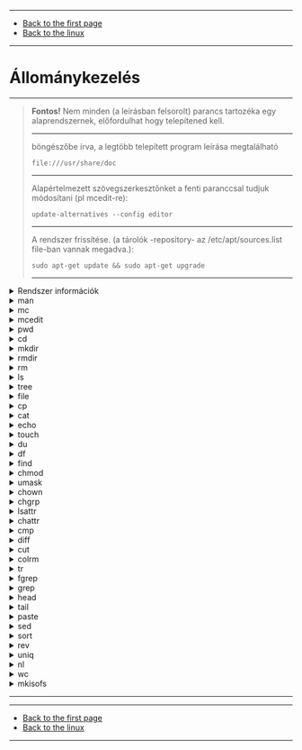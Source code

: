 
---

- [Back to the first page](../../../README.md)
- [Back to the linux](../linux.md)

---

# Állománykezelés

---

> **Fontos!** Nem minden (a leírásban felsorolt) parancs tartozéka egy alaprendszernek, előfordulhat hogy telepítened kell.
>
> ---
>
> böngészőbe írva, a legtöbb telepített program leírása megtalálható
>
> ```shell
> file:///usr/share/doc
>```
>
> ---
>
> Alapértelmezett szövegszerkesztőnket a fenti paranccsal tudjuk módosítani (pl mcedit-re):
>
> ```shell
> update-alternatives --config editor
> ```
>
> ---
>
> A rendszer frissítése. (a tárolók -repository- az /etc/apt/sources.list file-ban vannak megadva.):
>
> ```shell
> sudo apt-get update && sudo apt-get upgrade
> ```
>
> ---

<details>
<summary>Rendszer információk</summary>

> ---
>
> ## parancs manual oldalainak angol nyelvű megjelenítése:
>
> ```shell
> man -L en parancs
> ```
>
> ---
>
> Minden olyan parancsot megad, mely manual oldalaiban szerepel a "word"
>
> ```shell
> apropos word
> ```
>
> ---
>
> Az apropos program kimenete:
>
> ```shell
> man -k word
> ```
>
> ---
>
> Információ a "parancs" használatáról:
>
> ```shell
> parancs --help
> ```
>
> ---
>
> Információ a "parancs" használatáról:
>
> ```shell
> info parancs
> ```
>
> ---
>
> Egysoros kiírás a parancsról:
>
> ```shell
> whatis parancs
> ```
>
> ---
>
> Hol van a parancs:
>
> ```shell
> whereis parancs
> ```
>
> ---
>
> A program futtatható állományának elérési útvonalát adja meg (általában /usr/bin):
>
> ```shell
> which parancs 
> ```
> ---

</details>

<details>
<summary>man</summary>

> ---
>
> ## A parancs manual oldalait nyitja meg, rövid, tömör, célratörő leírás
>
> ---
>
> ```shell
> man parancs
> ```
>
> ---

</details>

<details>
<summary>mc</summary>

> ---
>
> ## Midnight Commander (fájlkezelő)
>
> ---

</details>

<details>
<summary>mcedit</summary>

> ---
>
> ## Az mc szövegszerkesztője
>
> ---

</details>

<details>
<summary>pwd</summary>

> ---
>
> ## Az éppen aktuális könyvtár munkakönyvtár kiíratása
>
> ---

</details>

<details>
<summary>cd</summary>

> ---
>
> ## Könyvtár váltás parancs
>
> ---
>
> az aktuális felhasználó /home könyvtárába való belépéshez:
>
> ```shell
> cd
> ```
>
> ---
>
> az aktuális könyvtárhoz képest egy szinttel feljebb lépés a könyvtár fában:
>
> ```shell
> cd ..
> ```
>
> ---

</details>

<details>
<summary>mkdir</summary>

> ---
>
> ## Könyvtár létrehozása (make directory)
>
> ---
>
> A teljes struktúra létrehozása, almappákkal együtt:
>
> ```shell
> mkdir -p /home/user/1/2/3
> ```
>
> ---

</details>

<details>
<summary>rmdir</summary>

> ---
>
> ## Könyvtár törlés (remove directory)
>
> ---
>
> ```shell
> rmdir /home/user/temp
> ```
>
> ---

</details>

<details>
<summary>rm</summary>

> ---
>
> ## Állományok eltávolítása (remove)
>
> ---
>
> könyvtár eltávolítás:
>
> ```shell
> rm -d könyvtár
> ```
>
> ---
>
> rákérdez a törlés előtt:
>
> ```shell
> rm -i
> ```
>
> ---
>
> Könyvtárstruktúrát töröl (akkor is, ha nem üres):
>
> ```shell
> rm -rf
> ```
>
> ---

</details>

<details>
<summary>ls</summary>

> ---
>
> ## A könyvtárstruktúrát jeleníti meg
>
> ---
>
> méret szerint sorrendben:
>
> ```shell
> ls -lt
> ```
>
> ---
>
> utolsó módosítás szerint sorrendben:
>
> ```shell
> ls -ls
> ```
>
> ---
>
> minden 7 karakteres állományt jelenít meg:
>
> ```shell
> ls ???????
> ```
>
> ---
>
> a rejtett fájlokat is kiírja:
>
> ```shell
> ls -a
> ```
>
> ---
>
> fordított sorrendben írja ki. pl.: -nr : ABC fordított sorrendjében:
>
> ```shell
> ls -r ?
> ```
>
> ---
>
> azokat a 3 betűs fájlokat, melyek középső betűje a,e,s közül bármelyik:
>
> ```shell
> ls [aes]?
> ```
>
> ---
>
> azokat a fájlokat melyek n,m betűvel kezdődnek:
>
> ```shell
> ls [nm]*
> ```
>
> ---
>
> amelyek c-betűre végződnek:
>
> ```shell
> ls *c
> ```
>
> ---
>
> amely fájlok nem s-el kezdődnek:
>
> ```shell
> ls [^s]*
> ```
>
> ---
>
> kilistázza a könyvtár tartalmát, de a szó-t kihagyja:
>
> ```shell
> ls I szó
> ```
>
> ---

</details>

<details>
<summary>tree</summary>

> ---
>
> ## Könyvtárstruktúrát írja ki
>
> ---
>
> csak a mappákat adja meg:
>
> ```shell
> tree -d
> ```
>
> ---
>
> teljes path-al írja ki a file-ok elérési útvonalát:
>
> ```shell
> tree -f
> ```
>
> ---

</details>

<details>
<summary>file</summary>

> ---
>
> ## fájlok vizgálata
>
> ---
>
> megvizsgálja a file.txt fájl típusát:
>
> ```shell
> file file.txt
> ```
>
> ---
>
> Egy létező filelista állományban felsorolt file-okat vizsgálja meg:
>
> ```shell
> file -f *.txt
> ```
>
> ---
>
> Követi a szimbólikus link kötést (nem a linket, hanem az arra mutató file-t vizsgálja):
>
> ```shell
>cfile -L *.txt
> ```
>
> ---
>
> A file karakterkódolását mutatja meg:
>
> ```shell
> file --mime file.txt
> ```
>
> ---

</details>

<details>
<summary>cp</summary>

> ---
>
> ## Fájl, könyvtár másolásra használható parancs
>
> ---
>
> file_1 állományból készít file_2 nevű másolatot file_1 megtartásával:
>
> ```shell
> cp file_1 file_2
> ```
>
> ---
>
> rekurzívan mindent másol a /honnan/mit-ből a /hova mappába
>
> ```shell
> cp file -R /honnan/mit /hova
> ```
>
> ---

</details>

<details>
<summary>cat</summary>

> ---
>
> ## cat - Fájl tartalmát írja ki.
>
> ---
>
> kiírja a fájl tartalmát:
>
> ```shell
> cat file
> ```
>
> ---
>
> várja a bemenetet, amely a "file" tartalma lesz. Ctrl + D kombinációval menthető:
>
> ```shell
> cat > file
> ```
>
> ---
>
> beszámozza a file sorait:
>
> ```shell
> cat -n file
> ```
>
> ---
>
> Minden .sh kiterjesztésű, 2 betűs file tartalmát kiírja a képernyőre:
>
> ```shell
> cat ??.sh
> ```
>
> ---
>
> A CD tartalmának ISO-ban örténő mentése:
>
> ```shell
> cat /dev/cdrom > /eleresi/utvonal/cd.iso
> ```
>
> ---
>
> A rendszerbe felvett felhasználók kiíratása:
>
> ```shell
> cat /etc/passwd |grep "/home" | cut -d: -f1
> ```
>
> ---
>
> a cat beolvassa a bemenet.txt tartalmát és a kimenet.txt-be irányítja:
>
> ```shell
> cat < bemenet.txt > kimenet.txt
> ```
>
> ---
>
> A hibacsatorna is a kimenetre keverhető, azaz a file1.txt tartalma ÉS a lehetséges hibák is bekerülnek a file2.txt-be:
>
> ```shell
> cat file.txt 1> file2.txt 2>&1
> ```
>
> ---

</details>

<details>
<summary>echo</summary>

> ---
>
> ## szöveg kiíratása
>
> ---
>
> Kiírja a képernyőre a szoveg-et:
>
> ```shell
> echo szoveg
> ```
>
> ---
>
> a szoveg-et file-ba írja:
>
> ```shell
> echo szoveg > file
> ```
>
> ---
>
> $HOME nevű változó értékét adja meg, ami az aktuális user home-ja. pl /home/grunghar:
>
> ```shell
> echo $HOME
> ```
>
> ---

</details>

<details>
<summary>touch</summary>

> ---
>
> ## fájl létrehozás
>
> ---
>
> létrehoz egy file nevű üres állományt:
>
> ```shell
> touch file
> ```
>
> ---
>
> A fájl időbélyegeinek dátumát változtatja meg. MM-Hónap DD-Nap HH-Óra mm-Perc:
>
> ```shell
> touch -t MMDDHHmm file
> ```
>
> ---
>
> file időbélyegei alapján állítja be file2 időbélyegeit:
>
> ```shell
> touch -r file file2
> ```
>
> ---
>
> a file létrehozási dátumát állítja Március 9., 13:15-re:
>
> ```shell
> touch -a -t 03091315 file
> ```
>
> ---
>
> a file módosítási dátumát állítja Március 9., 13:15-re:
>
> ```shell
> touch -m -t 03091315 file
> ```
>
> ---
>
> dir nevű mappa összes állományának módosítási dátumát megváltoztatja az aktuális dátumra:
>
> ```shell
> find dir/ -name "*.*" -exec touch {} \;
> ```
>
> ---

</details>

<details>
<summary>du</summary>

> ---
>
> ## Az aktuális könyvtár fájljainak méretét adja meg
>
> ---
>
> Olvashatóbb formátumban írja ki a méreteket (MByte, GByte, stb.):
>
> ```shell
> - du -H
> ```
>
> ---
>
> A -h helyett már ezt a kapcsolót ajánlatos használni:
>
> ```shell
> - du --si
> ```
>
> ---
>
> 1 könyvtár mélységig vizsgál:
>
> ```shell
> du --max-depth=1
> ```
>
> ---

</details>

<details>
<summary>df</summary>

> ---
>
> ## Szabad terület számítása, partíciónként
>
> ---
>
> Olvashatóbb formátumban írja ki a méreteket (MByte, GByte, stb.):
>
> ```shell
> df -H
> ```
>
> ---
>
> A -H helyett már ezt a kapcsolót ajánlatos használni:
>
> ```shell
> df --si
> ```
>
> ---

</details>

<details>
<summary>find</summary>

> ---
>
> ## Keresés
>
> ---
>
> az összes kép keresése a gyökérben, majd az eredmény kiírása:
>
> ```shell
> find / -name "*.jpg" -print
> ```
>
> ---
>
> nincs kis és nagybetű különbség:
>
> ```shell
> find / -iname ...
> ```
>
> ---
>
> minden 777-es joggal rendelkező állomány keresése:
>
> ```shell
> find -perm 777
> ```
>
> ---
>
> Az összes SUID joggal rendelkező állományt keres:
>
> ```shell
> find -perm 4000
> ```
>
> ---
>
> 500kb-nál nagyobb állományok keresése a /home-ban:
>
> ```shell
> find /home -size +1024
> ```
>
> ---
>
> különböző típusú fájlokat keres:
>
> ```shell
> find -type "kapcsoló"
> ```
>
> ---
>
> szimbólikus link:
>
> ```shell
> find -type l
> ```
>
> ---
>
> könyvtárak:
>
> ```shell
> find -type d
> ```
>
> ---
>
> fájlok:
>
> ```shell
> find -type f
> ```
>
> ---
>
> Az /etc könyvtárban lévő üres könyvtárakat írja ki, a jogosultságaival együtt:
>
> ```shell
> find /etc -empty -maxdepth 1 -printf "%p-%m\n"
> ```
>
> ---
>
> 512kb-nál nagyobb,maximum 365*24 órája módosított állományokat, valamint a file parancs kimenetét -exec file{} \; jelenti, hogy az exec után levő parancsnak adja át az eredményt.
>
> ```shell
> find /home -size +1024 \( -mtime +365 -o -atime +365 \) -ls -exec file{} \;
> ```
>
> ---
>
> Keresési feltételek.: mkv kiterjesztésű ÉS 1000MB fölötti, VAGY ISO kiterjesztéső ÉS 500MB fölötti file-ok. Kis-nagy betű nem számít a kiterjesztésben:
>
> ```shell
> find -iname *.mkv -a -size +1000M -o -iname *.ISO -a -size +500M
> ```
>
> ---
>
> a gyökérben olyan txt állományokat keres, melyek tartalmában szerepel a "kifejezés" kifejezés:
>
> ```shell
> find . -name "*.txt" -print | xargs grep "kifejezés"
> ```
>
> ---
>
> adott DIR mappában a file-okra 660 jogot állít be, még akkor is ha szóköz van a nevében:
>
> ```shell
> find DIR/ -type f | xargs -I {} chmod -R 660 "{}"
> ```
>
> ---
>
> ugyanaz mint az előző, csak a szóközök nem mennek:
>
> ```shell
> find "DIR/" -type f | xargs chmod -v 660
> ```
>
> ---
>
> Mappákat keresi és azokra állít be 770 jogot:
>
> ```shell
> find "DIR/" -type d | xargs chmod -v 770
> ```
>
> ---

</details>

<details>
<summary>chmod</summary>

---

> ## Fájlokra, könyvtárakra vonatkozó jogok állíthatóak be ezzel a paranccsal
>
> ---
>
> Rekurzívan változtatja meg a jogosultságokat:
>
> ```shell
> chmod -R
> ```
>
> ---
>
> DAC (háromszintű diszkrécionális maszk) szerinti beállítás:
>
> - r-read (olvasás), w-write (írás), x-executable (futtatás) jogot jelent
> - Általános jogosultság lista felépítése: (ls -la paranccsal lekérdezhető)
> - tulajdonos (jele:U) | csoport felhasználó (jele:G) | mindenki más (jele:O)
> - A sor elején található "d" a directory, "-" a file jele.
> - Jogok nem csak szimbólikus jelekkel de számokkal is meghatározhatóak.
> - Számokkal.: 4-read, 2-write, 1-executable jog, összeadva, külön U,G,O-nak 
> - chmod 777 file : UGO-nak egyaránt minden jog. (4+2+1 4+2+1 4+2+1)
> - chmod 751 file : U-nak minden, G-nek írási és futtatási, O-nak futtatási jog.
>
> ---
>  
> Betűkkel: kinek+mit
>
> - chmod u+rwx file : Tulajdonosnak (U) r,w,x jog adása az adott file-ra.
> - chmod g+rx file  : Csoport felhasználónak (G) r,x jog beáll.
> - chmod a-rwx      : Mindenkitől (A-all) elveszünk minden jogot.
>
> ---

</details>

<details>
<summary>umask</summary>

> ---
>
> ## A file és könyvtár jogok beállításánál érdemes megemlíteni a umask-ot.
>
> ---
>
> - Az umask meghatározza, hogy milyen jogosultságot kapjanak az újonnan létrehozott file-ok, mappák.
> - Értéke alapértelmezés szerint 022. 
> - Jelentése.: File-ok 644-et, Mappák 755 jogokat kapnak. 
> - File-ok esetén 666-ból, 
> - Mappák esetében pedig 777-ből kell levonni a 022-t, így kapjuk meg a jogokat.
>
> ---

</details>

<details>
<summary>chown</summary>

> ---
>
> ## Fájlok, könyvtárak tulajdonosának (létrehozójának változtatása)
>
> ---
>
> Rekurzívan változtatja meg a tulajdonos(oka)t:
>
> ```shell
> chown -R
> ```
>
> ---
>
> Nem küld vissza hibaüzenetet a rendszer, ha valami nem sikerült:
>
> ```shell
> chown -f
> ```
>
> ---
>
> Szimbólikus linkeknél a link jogosultságainak beállítása:
>
> ```shell
> chown --no-dereference
> ```
>
> ---
>
> Szimbólikus linkeknél a file (amire a link mutat) jogok változtathatóak meg:
>
> ```shell
> chown --dereference
> ```
>
> ---

</details>

<details>
<summary>chgrp</summary>

> ---
>
> ## chgrp - Fájlok tulajdonosi csoportjának megváltoztatása
>
> ---
>
> Rekurzívan változtatja meg a csoportokat:
>
> ```shell
> chgrp -R
> ```
>
> ---
>
> Nem kapunk vissza hibaüzenetet, ha valami nem sikerült:
>
> ```shell
> chgrp -f
> ```
>
> ---
>
> csak azokat a file-okat írja ki, amelyeknek valóban megváltozott a csoportjuk:
>
> ```shell
> chgrp -c
> ```
>
> ---

</details>

<details>
<summary>lsattr</summary>

> ---
>
> ## Fájlok, könyvtárak attribútumát mutatja meg
>
> ---
>
> Rekurzívan mutatja meg az attribútumokat:
>
> ```shell
> lsattr -R
> ```
>
> ---
>
> minden file-t kilistáz, beleértve a .-al kezdődőeket is:
>
> ```shell
> lsattr -a
> ```
>
> ---

</details>

<details>
<summary>chattr</summary>

> ---
>
> ## Fájlok, könyvtárak attribútumát változtatja
>
> ```shell
> chattr +tulajdonság file
> ```
>
> ---
>
> Tulajdonságok:
> - A
>    - Nem változtatja meg a fájlok utolsó módosításának dátumát. (rendszergyorsító hatás)
> - a
>    - Csak hozzáfűzni tudunk a fájlhoz
> - c
>    - Automatikusan tömörítve kerül a lemezre, és kitömörítve kerül beolvasásra
> - d
>    - Ezekről az állományokról nem készül biztonsági másolat a dump parancs futtatásakor
> - s
>    - Paranoia mód. Törléskor azonnal megsemmisül minden bit-je.
> - S
>    - Minden változtatás azonnal lemezre íródik (sync hatás)
> - u
>    - A Fájl törlésekor az adat megmarad, később visszaállítható
>
> ---

</details>

<details>
<summary>cmp</summary>

> ---
>
> ## fájlok tartalmát hasonlítja össze
>
> ---
>
> Összehasonlítja a file1 és file2 fájlok tartalmát
>
> ```shell
> cmp file1 file2
> ```
>
> ---

</details>

<details>
<summary>diff</summary>

> ---
>
> ## Összehasonlítja a fájlok tartalmát, a különbséget pedíg az eredmény-be írja
>
> ---
>
> ```shell
> diff -u file1 file2 > eredmeny
> ```
>
> ---
>
> file1 és file2 összehasonlítása, az eredményt két egymás melletti oszlopba írja, de az egyezőségeket csak a bal oszlopban tűnteti fel:
>
> ```shell
> diff –y -–left-column file1 file2
> ```
>
> ---

</details>

<details>
<summary>cut</summary>

> ---
>
> ## Bement (stdin), vagy paraméterként megadott fájl minden sorának egy megadott részét vágja ki
>
> ---
>
> második mező értéke:
>
> ```shell
> cut -c2 fájl
> ```
>
> ---
>
> harmadik, ötödik mező, sorrend nem számít:
>
> ```shell
> cut -c3,5
> ```
>
> ---
>
> negyedik mezőig és a hatodiktól:
>
> ```shell
> cut -c-4,6-
> ```
>
> ---
>
> Kettősponttal elválasztott sorokban az első helyen lévő adatot adja vissza:
>
> ```shell
> cut -d: -f1
> ```
>
> ```shell
> echo Helló:nagy:Világ | cut -d: -f1
> ```
>
> Eredmény:
>
> ```shell
> Helló
> ```
>
> ---

</details>

<details>
<summary>colrm</summary>

> ---
>
> ## colrm - Fájlból oszlopokat távolít el
>
> ---
>
> adott bemeneti állomány első oszloptól az harmadikig töröl minden sorból:
>
> ```shell
> cat file | colrm 1 3
> ```
>
> eredmény:
>
> ```shell
> grunghar@uby:~/Documents/temp$ cat cat-test.txt 
> helló világ
> 1234
> 5678
> 9012
> 3456
> 7890
> 1234
> 5678
> 9012
> grunghar@uby:~/Documents/temp$ cat cat-test.txt | colrm 1 3
> ló világ
> 4
> 8
> 2
> 6
> 0
> 4
> 8
> 2
> ```
>
> ---

</details>

<details>
<summary>tr</summary>

> ---
>
> ## karakterek lecserélése, változtatása adott karaktersorban
>
> ---
>
> a vegyes szóban a kis betűket nagyra cseréli:
>
> ```shell
> echo vegyes | tr a-z A-Z
> ```
>
> ---
>
> az egyesek szóból kitörli az e betűket:
>
> ```shell
> echo egyesek | tr -d e
> ```
>
> ---
>
> ha a file.txt több szóból álló szöveget tartalmaz, a szavak mögötti szóközt újsor karakterre cseréli, azaz minden szó új sorba kerül egymás alá, a file2.txt-be irányítva
>
> ```shell
> cat file.txt | tr -cs '[a-zA-Z0-9]' '[\n*]' > file2.txt
> ```
>
> ---
>
> Ha a file.txt-ben több üres sor is van, az összes újsor karaktert összevonja, azaz üres sorokat töröl.
>
> ```shell
> cat file.txt | tr -s '\n' > file2.txt
> ```
>
> ---
>
> A file-ban a vesszők helyét új sor karakterre cseréli.
>
> ```shell
> tr , '\n' < file
> ```
>
> ---

</details>

<details>
<summary>fgrep</summary>

> ---
>
> ## Fájlokban, vagy stdin-ben keresek szöveget
>
> ---
>
> Megkeresi az összes olyan sort a file.txt-ben, ami tartalmat "abc"-t:
>
> ```shell
> fgrep "abc" file.txt
> ```
>
> ---

</details>

<details>
<summary>grep</summary>

> ---
>
> ## Szövegrészleteket keres fájlokban, valamint a kimenetben. A kapcsolók után kell megadni a file-t.
>
> ---
>
> - nem tesz különbséget kis és nagybetűk között
>    - -i
> - nem az előfordulási sorokat, hanem csak a fájl neveket listázza
>    - -l
> - azokat a fájl neveket adja meg, melyben nem szerepel a "minta".
>    - -L
> - azokat a sorokat adja meg, amikben nem szerepel a keresett szó
>    - -v
> - "-" -el kezdődő minta keresésekor hasznos kapcsoló. (nélküle érvénytelen kapcsoló hibát dob.)
>    - -e
> - csak teljes sorokkal való illeszkedést vizsgál
>    - -x
> - azokat a sorokat adja meg, melyekben a "B" és az "r" között bármilyen karakter szerepel.
>    - B.r
> - a kimenetben találhatóak meg azok a találatok, melyekben szerepel "h" vagy "a" betű.
>    - [ha]
> - azon sorok megadása, melyben szerepel 15,16,17,18
>    - 1[5678]
> - azon sorok megadása, melyben szerepel 15,16,17,18
>    - 1[5-8]
> - minden sor megtalálható a kimenetben, kivéve amelyben szerepel a "sajt" kifejezés.
>    - [^sajt]
> - Azokat a sorokat adja meg, melyek üresek.
>    - ^$
> - A sor elején található kis "h" betűre illeszkedik.
>    - ^h
> - olyan sorokat ad vissza, melyben A-4 karaktersor szerepel
>    - A[-]4
>
> ---
>
> - ertek1 vagy ertek2 -re keresése a file-ban, kis és nagybetű különbség nélkül.
>    - -i -E '(ertek1|ertek2)' file
> - ertek1 vagy ertek2 -re keresése a file-ban, kis és nagybetű különbség nélkül.
>    - -i -E 'ertek1|ertek2' file
> - ertek1 vagy ertek2 -re keresése a file-ban, kis és nagybetű különbség nélkül.
>    - -i -e ertek1 -e ertek2 file
>
> ---
>
> - a file-ban az ertek-et tartalmazó sorokat adja meg úgy, hogy az egyel előtte és utána levő sorokat is kiírja
>    - -A1 B1 ertek file
>
> ---
>
> - azon fájlok elérését és illeszkedő sorait adja meg a /etc-n belül, melyben szerepel a minta.
>    - -r minta /etc
>
> ---
>
> smb.conf tartalmának kiíratása úgy, hogy a # ÉS ; jelekkel kezdődő sorokat nem írja ki.
>
> ```shell
> grep '^[^#;]' /etc/samba/smb.conf
> ```
>
> ---

</details>

<details>
<summary>head</summary>

> ---
>
> ## Szűrő eszköz
>
> ---
>
> A fájl első 10 sorát írja ki:
>
> ```shell
> head
> ```
>
> ---
>
> A fájl első 100 sorát adja meg:
>
> ```shell
> head -n 100 file
> ```
>
> ---
>
> utolsó 7 sort már nem írja ki:
>
> ```shell
> head -n-7 file
> ```
>
> ---
>
> A fájl első 4 sorát írja ki. (megadható "-n 4"-el és "-n4"-el is. Az előjel mindig pozitív.):
>
> ```shell
> -n+4 file
> ```
>
> ---
>
> mindkét fájl első 4 karakterét írja ki:
>
> ```shell
> head -c4 file1 file2
> ```
>
> ---

</details>

<details>
<summary>tail</summary>

> ---
>
> ## Szűrő eszköz. A fájl utolsó sorait írja ki.
>
> ---
>
> A fájl tartalmát a második sortól mutatja meg:
>
> ```shell
> tail -n+2 file
> ```
>
> ---
>
> Egy fájl harmadik sorát így lehet kiíratni:
>
> ```shell
> tail -n+3 fájl | head -n1
> ```
>
> vagy
>
> ```shell
> head -n3 fájl | tail -n1
> ```
>
> ---

</details>

<details>
<summary>paste</summary>

> ---
>
> ## Fájlok vízszintes egyesítésére szolgál (párhuzamos egyesítés)
>
> ---
>
> Az egyes megadott fájlokból tabulátorral elválasztott sorokat ad ki a szabványos kimenetre.
> Ha nincs megadva fájl, vagy kötőjelet ("-") tesz a fájlnév helyett, a beillesztés a szabványos bemenetről olvassa be, és a kimenetet úgy adja meg, ahogy van, amíg meg nem ad egy megszakítási parancsot [Ctrl-c].
>
> ```shell
> paste fname lname
> ```
>
> Eredmény:
>
> ```shell
> grunghar@uby:~/Documents/temp$ paste fname lname 
> Géza	Kiss
> Éva	Nagy
> Gábor	Szabó
> Elek	Teszt
> Júlia	Jakab
> Áron	Kántor
> grunghar@uby:~/Documents/temp$
> ```
>
> ---
>
> Elválasztás "|" jellel:
>
> ```shell
> paste -d "|" fname lname
> ```
>
> Eredmény:
>
> ```shell
> grunghar@uby:~/Documents/temp$ paste -d "|" fname lname 
> Géza|Kiss
> Éva|Nagy
> Gábor|Szabó
> Elek|Teszt
> Júlia|Jakab
> Áron|Kántor
> grunghar@uby:~/Documents/temp$
> ```
>
> ---
>
> Elválasztás ":" jellel:
>
> ```shell
> paste -d ':' fname lname
> ```
>
> Eredmény:
>
> ```shell
> grunghar@uby:~/Documents/temp$ paste -d ":" fname lname 
> Géza:Kiss
> Éva:Nagy
> Gábor:Szabó
> Elek:Teszt
> Júlia:Jakab
> Áron:Kántor
> grunghar@uby:~/Documents/temp$
> ```
>
> ---

</details>

<details>
<summary>sed</summary>

> ---
>
> ## Stream editor, folyamatszerkesztő. A bemenetet a kimenetre másolja miközben megszerkeszti.
>
> ---
>
> Az "i" betűket "V" betűkre cseréli:
>
> ```shell
> echo "bicikli" | sed 's/i/V/g'
> ```
>
> kimenete:
> - bVcVklV
>
> ---
>
> a file-ból kiszűri a kommenteket és az üres sorokat:
>
> ```shell
> sed '/ *#/d; /^ *$/d' file
> ```
>
> ---
>
> file ban található /mnt/test elérési útvonalakat cseréli \\server\share -re az out file-ba irányítva.
>
> ```shell
> sed 's:/mnt/test:\\\\server\\share:g' file > out
> ```
>
> ---
>
> file tartalmának kiíratása úgy, hogy a DST= karaktersort kihagyja:
>
> ```shell
> sed s/DST=// file
> ```
>
> ---
>
> adott file-ban a kezdő "aaa" és végző "cdn" sorok közötti sorokat adja meg, beleértve a kezdő és végző sort is.
> **FONTOS**, hogy az "aaa" illeszkedni fog "aaaa" vagy "aaaaa"-ra is!
>
> ```shell
> sed -n '/aaa/,/cdn/p' file
> ```
>
> - a file tartalma:
>
> ```shell
>            zdk
>            aaa
>            b12
>            cdn
>            dke
>            kdn
> ```
>
> - a fenti parancs kimenete:
>
> ```shell
>            aaa
>            b12
>            cdn
> ```
>
> - ugyanez awk-val:
>
> ```shell
> awk '/aaa/,/cdn/' file
> ```
>
> ugyanaz mint a fenti sed parancs, annyi különbséggel, hogy a kezdő és végző karaktersor pontosan az lehet ami, tehát itt már az "aaa" nem fog illeszkedni az "aaaa"-ra.
>
> ```shell
> sed -n '/^aaa$/,/^cdn$/p' file
> ```
>
> ---

</details>

<details>
<summary>sort</summary>

> ---
>
> ## Sorba rendezés
>
> ---
>
> ABC sorrendbe rendezi a fájlt, az eredményt a kimenetbe írja:
>
> ```shell
> sort -b file
> ```
>
> ---
>
> fordított sorrendben rendez:
>
> ```shell
> sort -r file
> ```
>
> ---
>
> a sor elején levő számok szerint rendez:
>
> ```shell
> sort -n file
> ```
>
> ---
>
> az azonos sorokat csak egyszer írja ki:
>
> ```shell
> sort -u file
> ```
>
> ---
>
> 2 oszlopos file-ban a második oszlop alapján rendezi sorba:
>
> ```shell
> sort -k 2 file
> ```
>
> ---
>
> a fájl 2. oszlopának második karaktere alapján rendez:
>
> ```shell
> sort -k 2.2 file
> ```
>
> ---
>
> a fájl 3. oszlopának 3,4 és 5. karaktere alapján rendez:
>
> ```shell
> sort -k 3.3,3.5 file
> ```
>
> ---

</details>

<details>
<summary>rev</summary>

---

> ## (reverse lines) adott állományban a karakterek sorrendjének megfordítása
>
> ---
>
> cat abcNums
>> Fájl tartalma:
>
> ```shell
> abcdefghijklmnopqrstvwxyz
> 0123456789
> ```
>
> ---
>
> rev abcNums
>> kimenet:
>
> ```shell
> zyxwvtsrqponmlkjihgfedcba
> 9876543210
> ```
>
> ---

</details>

<details>
<summary>uniq</summary>

> ---
>
> ## Több sorból álló szövegben az ismétlődő sorokkal kezd valamit
>
> ---
>
> az egymás utáni azonos sorokból egyet hagy meg, és kiírja a sorok elején hogy hányszor ismétlődött az adott sor:
>
> ```shell
> uniq -c file
> ```
>
> ---

</details>

<details>
<summary>nl</summary>

> ---
>
> ## (number lines of files)  file-ok soronkénti beszámozása.
>
> ---
>
> sorszámozás balra zárt, nullák nélkül:
> - -n ln
>
> ---
>
> sorszámozás jobbra zárt, nullák nélkül:
> - -n rn
>
> ---
>
> sorszámozás jobbra zárt, nullázva:
> - -n rz
>
> ---
>
> rz kapcsolóval együtt a nullák számát lehet megadni:
> - -w4
>
> ---
>
> Elválasztó (separator) ":"
> - -s:
>
> ---
>
> Példa:
>
> ```shell
> nl -n rz -w4 -s: file
> ```
>
> kimenet:
>
> ```shell
> 0001:Linux
> 0002:Windows
> 0003:Macintosh
> ```
>
> ---

</details>

<details>
<summary>wc</summary>

> ---
>
> sor, szó, karakterek számítása
>
> ---
>
> a fájlban lévő karakterek száma:
>
> ```shell
> wc -m file
> ```
>
> ---
>
> a fájlban lévő bájtok száma:
>
> ```shell
> wc -c file
> ```
>
> ---
>
> a fájlban lévő szavak száma:
>
> ```shell
> wc -w file
> ```
>
> ---
>
> a fájlban lévő sorok száma:
>
> ```shell
> wc -l file
> ```
>
> ---

</details>

<details>
<summary>mkisofs</summary>

> ---
>
> Segédprogram ISO-k készítéséhez.
>
> ---
>
> korábbi verziókban cdrtools csomag tartalmazza!
>> ISO készítése a CD lemezünkről
>
> ```shell
> -r -o cd.iso /cdrom/
> ```
>
> ```shell
> mkisofs -J -V "Label" adat/ | sudo cdrecord dev=0,0,0 speed=32 -data -v > -eject driveropts=burnfree -
> ```
>
> ---

</details>

---

---

- [Back to the first page](../../../README.md)
- [Back to the linux](../linux.md)

---
